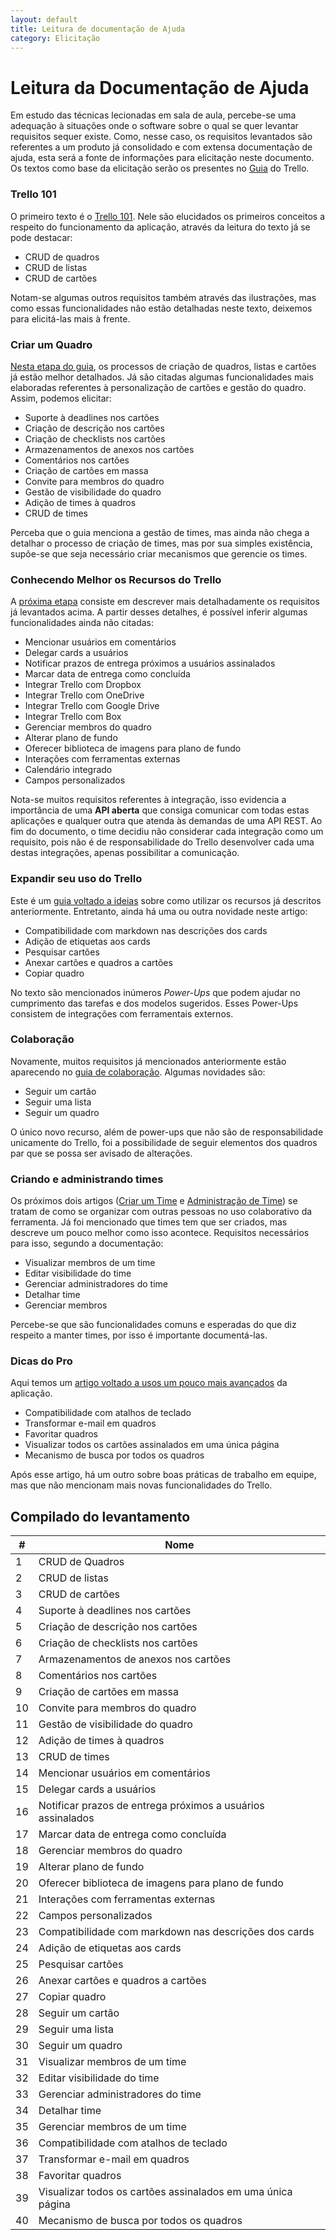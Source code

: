 ```yaml
---
layout: default
title: Leitura de documentação de Ajuda
category: Elicitação
---
```


# Leitura da Documentação de Ajuda

Em estudo das técnicas lecionadas em sala de aula, percebe-se uma adequação à situações onde o software sobre o qual se quer levantar requisitos sequer existe. Como, nesse caso, os requisitos levantados são referentes a um produto já consolidado e com extensa documentação de ajuda, esta será a fonte de informações para elicitação neste documento. Os textos como base da elicitação serão os presentes no [Guia](https://trello.com/guide?utm_source=trello&utm_medium=inapp&utm_content=header-tips&utm_campaign=guide) do Trello.

### Trello 101

O primeiro texto é o [Trello 101](https://trello.com/guide/trello-101). Nele são elucidados os primeiros conceitos a respeito do funcionamento da aplicação, através da leitura do texto já se pode destacar:

- CRUD de quadros
- CRUD de listas
- CRUD de cartões

Notam-se algumas outros requisitos também através das ilustrações, mas como essas funcionalidades não estão detalhadas neste texto, deixemos para elicitá-las mais à frente.

### Criar um Quadro

[Nesta etapa do guia](https://trello.com/guide/create-a-board), os processos de criação de quadros, listas e cartões já estão melhor detalhados. Já são citadas algumas funcionalidades mais elaboradas referentes à personalização de cartões e gestão do quadro. Assim, podemos elicitar:

- Suporte à deadlines nos cartões
- Criação de descrição nos cartões
- Criação de checklists nos cartões
- Armazenamentos de anexos nos cartões
- Comentários nos cartões
- Criação de cartões em massa
- Convite para membros do quadro
- Gestão de visibilidade do quadro
- Adição de times à quadros
- CRUD de times

Perceba que o guia menciona a gestão de times, mas ainda não chega a detalhar o processo de criação de times, mas por sua simples existência, supõe-se que seja necessário criar mecanismos que gerencie os times.

### Conhecendo Melhor os Recursos do Trello

A [próxima etapa](https://trello.com/guide/feature-deep-dive) consiste em descrever mais detalhadamente os requisitos já levantados acima. A partir desses detalhes, é possível inferir algumas funcionalidades ainda não citadas:

- Mencionar usuários em comentários
- Delegar cards a usuários
- Notificar prazos de entrega próximos a usuários assinalados
- Marcar data de entrega como concluída
- Integrar Trello com Dropbox
- Integrar Trello com OneDrive
- Integrar Trello com Google Drive
- Integrar Trello com Box
- Gerenciar membros do quadro
- Alterar plano de fundo
- Oferecer biblioteca de imagens para plano de fundo
- Interações com ferramentas externas
- Calendário integrado
- Campos personalizados

Nota-se muitos requisitos referentes à integração, isso evidencia a importância de uma **API aberta** que consiga comunicar com todas estas aplicações e qualquer outra que atenda às demandas de uma API REST. Ao fim do documento, o time decidiu não considerar cada integração como um requisito, pois não é de responsabilidade do Trello desenvolver cada uma destas integrações, apenas possibilitar a comunicação.

### Expandir seu uso do Trello

Este é um [guia voltado a ideias](https://trello.com/guide/expand-your-use-of-trello) sobre como utilizar os recursos já descritos anteriormente. Entretanto, ainda há uma ou outra novidade neste artigo:

- Compatibilidade com markdown nas descrições dos cards
- Adição de etiquetas aos cards
- Pesquisar cartões
- Anexar cartões e quadros a cartões
- Copiar quadro

No texto são mencionados inúmeros *Power-Ups* que podem ajudar no cumprimento das tarefas e dos modelos sugeridos. Esses Power-Ups consistem de integrações com ferramentais externos.

### Colaboração

Novamente, muitos requisitos já mencionados anteriormente estão aparecendo no [guia de colaboração](https://trello.com/guide/collaboration). Algumas novidades são:

- Seguir um cartão
- Seguir uma lista
- Seguir um quadro

O único novo recurso, além de power-ups que não são de responsabilidade unicamente do Trello, foi a possibilidade de seguir elementos dos quadros par que se possa ser avisado de alterações.

### Criando e administrando times

Os próximos dois artigos ([Criar um Time](https://trello.com/guide/create-a-team) e [Administração de Time](https://trello.com/guide/team-administration)) se tratam de como se organizar com outras pessoas no uso colaborativo da ferramenta. Já foi mencionado que times tem que ser criados, mas descreve um pouco melhor como isso acontece. Requisitos necessários para isso, segundo a documentação:

- Visualizar membros de um time
- Editar visibilidade do time
- Gerenciar administradores do time
- Detalhar time
- Gerenciar membros

Percebe-se que são funcionalidades comuns e esperadas do que diz respeito a manter times, por isso é importante documentá-las.

### Dicas do Pro

Aqui temos um [artigo voltado a usos um pouco mais avançados](https://trello.com/guide/pro-tips) da aplicação.

- Compatibilidade com atalhos de teclado
- Transformar e-mail em quadros
- Favoritar quadros
- Visualizar todos os cartões assinalados em uma única página
- Mecanismo de busca por todos os quadros

Após esse artigo, há um outro sobre boas práticas de trabalho em equipe, mas que não mencionam mais novas funcionalidades do Trello.

## Compilado do levantamento

|  **#** | **Nome** |
|  ------ | ------ |
|  1 | CRUD de Quadros |
|  2 | CRUD de listas |
|  3 | CRUD de cartões |
|  4 | Suporte à deadlines nos cartões |
|  5 | Criação de descrição nos cartões |
|  6 | Criação de checklists nos cartões |
|  7 | Armazenamentos de anexos nos cartões |
|  8 | Comentários nos cartões |
|  9 | Criação de cartões em massa |
|  10 | Convite para membros do quadro |
|  11 | Gestão de visibilidade do quadro |
|  12 | Adição de times à quadros |
|  13 | CRUD de times |
|  14 | Mencionar usuários em comentários |
|  15 | Delegar cards a usuários |
|  16 | Notificar prazos de entrega próximos a usuários assinalados |
|  17 | Marcar data de entrega como concluída |
|  18 | Gerenciar membros do quadro |
|  19 | Alterar plano de fundo |
|  20 | Oferecer biblioteca de imagens para plano de fundo |
|  21 | Interações com ferramentas externas |
|  22 | Campos personalizados |
|  23 | Compatibilidade com markdown nas descrições dos cards |
|  24 | Adição de etiquetas aos cards |
|  25 | Pesquisar cartões |
|  26 | Anexar cartões e quadros a cartões |
|  27 | Copiar quadro |
|  28 | Seguir um cartão |
|  29 | Seguir uma lista |
|  30 | Seguir um quadro |
|  31 | Visualizar membros de um time |
|  32 | Editar visibilidade do time |
|  33 | Gerenciar administradores do time |
|  34 | Detalhar time |
|  35 | Gerenciar membros de um time |
|  36 | Compatibilidade com atalhos de teclado |
|  37 | Transformar e-mail em quadros |
|  38 | Favoritar quadros |
|  39 | Visualizar todos os cartões assinalados em uma única página |
|  40 | Mecanismo de busca por todos os quadros |